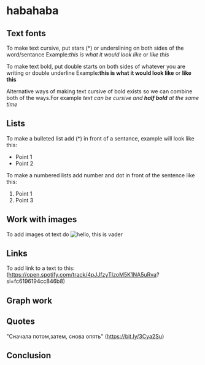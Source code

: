 # habahaba

## Text fonts 
To make text cursive, put stars (*) or underslining on both sides of the word/sentance
Example:*this is what it would look like* or _like this_

To make text bold, put double starts on both sides of whatever you are writing or double underline
Example:**this is what it would look like** or __like this__

Alternative ways of making text cursive of bold exists so we can combine both of the ways.For example _text can be cursive and **half bold** at the same time_
## Lists 
To make a bulleted list add (*) in front of a sentance, example will look like this:
* Point 1
* Point 2

To make a numbered lists add number and dot in front of the sentence like this: 
1. Point 1
2. Point 3
## Work with images 
To add images ot text do ![hello, this is vader](IMG_4116.jpeg)

## Links 
To add link to a text to this: 
(https://open.spotify.com/track/4pJJfzyTIzoM5K1NA5uRva? si=fc6196194cc846b8) 

## Graph work
 
 ## Quotes
 "Сначала потом,затем, снова опять" (https://bit.ly/3Cya2Su)

 ## Conclusion 